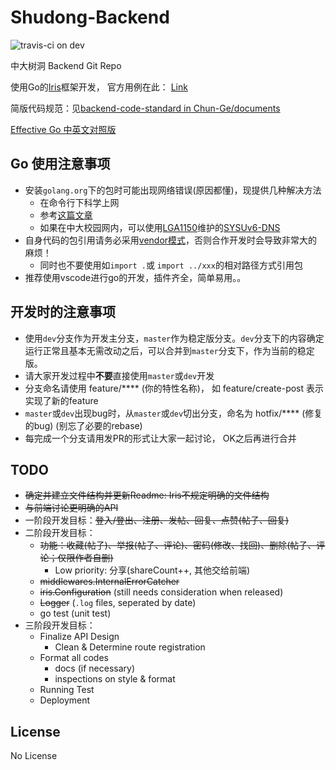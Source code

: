 # Shudong-Backend

![travis-ci on dev](https://travis-ci.org/Chun-Ge/Shudong-Backend.svg?branch=dev)

中大树洞 Backend Git Repo

使用Go的[Iris](https://github.com/kataras/iris)框架开发， 官方用例在此： [Link](https://iris-go.com/v10/recipe)

简版代码规范：见[backend-code-standard in Chun-Ge/documents](https://github.com/Chun-Ge/documents/blob/master/docs/technical-docs/backend-code-standard.md)

[Effective Go 中英文对照版](https://legacy.gitbook.com/book/bingohuang/effective-go-zh-en/details)

## Go 使用注意事项

- 安装`golang.org`下的包时可能出现网络错误(原因都懂)，现提供几种解决方法
  - 在命令行下科学上网
  - 参考[这篇文章](https://studygolang.com/articles/10263)
  - 如果在中大校园网内，可以使用[LGA1150](https://github.com/LGA1150)维护的[SYSUv6-DNS](https://github.com/bazingaterry/SYSUv6-DNS)
- 自身代码的包引用请务必采用[vendor模式](https://www.jianshu.com/p/e52e3e1ad1c0)，否则合作开发时会导致非常大的麻烦！
  - 同时也不要使用如`import .`或 `import ../xxx`的相对路径方式引用包
- 推荐使用vscode进行go的开发，插件齐全，简单易用。。

## 开发时的注意事项

- 使用`dev`分支作为开发主分支，`master`作为稳定版分支。`dev`分支下的内容确定运行正常且基本无需改动之后，可以合并到`master`分支下，作为当前的稳定版。
- 请大家开发过程中**不要**直接使用`master`或`dev`开发
- 分支命名请使用 feature/**** (你的特性名称)， 如 feature/create-post 表示实现了新的feature
- `master`或`dev`出现bug时，从`master`或`dev`切出分支，命名为 hotfix/**** (修复的bug) (别忘了必要的rebase)
- 每完成一个分支请用发PR的形式让大家一起讨论， OK之后再进行合并

## TODO

- ~~确定并建立文件结构并更新Readme: Iris不规定明确的文件结构~~
- ~~与前端讨论更明确的API~~
- 一阶段开发目标：~~登入/登出、注册、发帖、回复、点赞(帖子、回复)~~
- 二阶段开发目标：
  - ~~功能：收藏(帖子)、举报(帖子、评论)、密码(修改、找回)、删除(帖子、评论；仅限作者自删)~~
    - Low priority: 分享(shareCount++, 其他交给前端)
  - ~~middlewares.InternalErrorCatcher~~
  - ~~iris.Configuration~~ (still needs consideration when released)
  - ~~Logger~~ (`.log` files, seperated by date)
  - go test (unit test)
- 三阶段开发目标：
  - Finalize API Design
    - Clean & Determine route registration
  - Format all codes
    - docs (if necessary)
    - inspections on style & format
  - Running Test
  - Deployment

## License

No License

